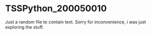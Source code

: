 # TSSPython_200050010
Just a random file to contain text.
Sorry for inconvenience, i was just exploring the stuff.
